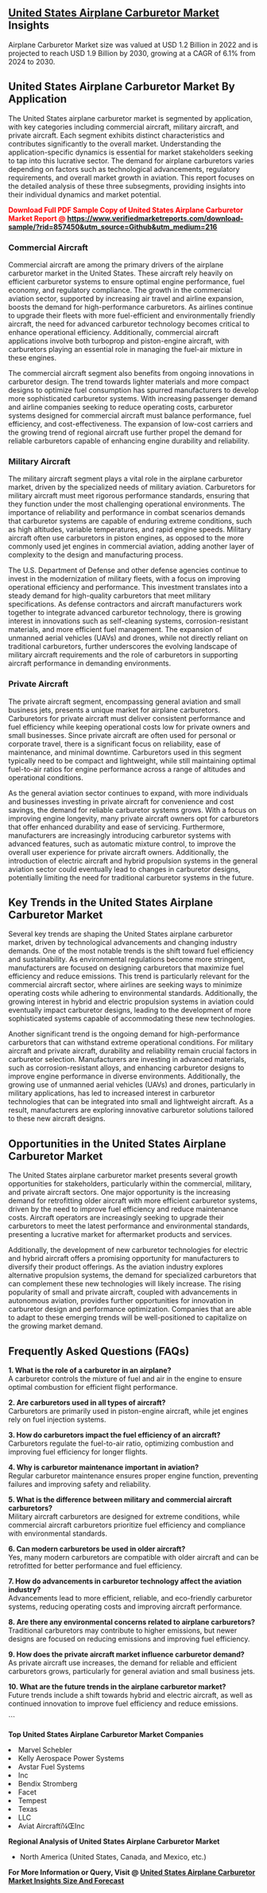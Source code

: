 <h2><a href="https://www.verifiedmarketreports.com/download-sample/?rid=857450&amp;utm_source=Github&amp;utm_medium=216" target="_blank">United States Airplane Carburetor Market</a> Insights</h2><p>Airplane Carburetor Market size was valued at USD 1.2 Billion in 2022 and is projected to reach USD 1.9 Billion by 2030, growing at a CAGR of 6.1% from 2024 to 2030.</p><p><h2>United States Airplane Carburetor Market By Application</h2><p>The United States airplane carburetor market is segmented by application, with key categories including commercial aircraft, military aircraft, and private aircraft. Each segment exhibits distinct characteristics and contributes significantly to the overall market. Understanding the application-specific dynamics is essential for market stakeholders seeking to tap into this lucrative sector. The demand for airplane carburetors varies depending on factors such as technological advancements, regulatory requirements, and overall market growth in aviation. This report focuses on the detailed analysis of these three subsegments, providing insights into their individual dynamics and market potential.</p><p><strong><p><span class=""><span style="color: #ff0000;"><strong>Download Full PDF Sample Copy of United States Airplane Carburetor Market Report</strong> @ </span><a href="https://www.verifiedmarketreports.com/download-sample/?rid=857450&amp;utm_source=Github&amp;utm_medium=216" target="_blank">https://www.verifiedmarketreports.com/download-sample/?rid=857450&amp;utm_source=Github&amp;utm_medium=216</a></span></p></strong></p><h3>Commercial Aircraft</h3><p>Commercial aircraft are among the primary drivers of the airplane carburetor market in the United States. These aircraft rely heavily on efficient carburetor systems to ensure optimal engine performance, fuel economy, and regulatory compliance. The growth in the commercial aviation sector, supported by increasing air travel and airline expansion, boosts the demand for high-performance carburetors. As airlines continue to upgrade their fleets with more fuel-efficient and environmentally friendly aircraft, the need for advanced carburetor technology becomes critical to enhance operational efficiency. Additionally, commercial aircraft applications involve both turboprop and piston-engine aircraft, with carburetors playing an essential role in managing the fuel-air mixture in these engines.</p><p>The commercial aircraft segment also benefits from ongoing innovations in carburetor design. The trend towards lighter materials and more compact designs to optimize fuel consumption has spurred manufacturers to develop more sophisticated carburetor systems. With increasing passenger demand and airline companies seeking to reduce operating costs, carburetor systems designed for commercial aircraft must balance performance, fuel efficiency, and cost-effectiveness. The expansion of low-cost carriers and the growing trend of regional aircraft use further propel the demand for reliable carburetors capable of enhancing engine durability and reliability.</p><h3>Military Aircraft</h3><p>The military aircraft segment plays a vital role in the airplane carburetor market, driven by the specialized needs of military aviation. Carburetors for military aircraft must meet rigorous performance standards, ensuring that they function under the most challenging operational environments. The importance of reliability and performance in combat scenarios demands that carburetor systems are capable of enduring extreme conditions, such as high altitudes, variable temperatures, and rapid engine speeds. Military aircraft often use carburetors in piston engines, as opposed to the more commonly used jet engines in commercial aviation, adding another layer of complexity to the design and manufacturing process.</p><p>The U.S. Department of Defense and other defense agencies continue to invest in the modernization of military fleets, with a focus on improving operational efficiency and performance. This investment translates into a steady demand for high-quality carburetors that meet military specifications. As defense contractors and aircraft manufacturers work together to integrate advanced carburetor technology, there is growing interest in innovations such as self-cleaning systems, corrosion-resistant materials, and more efficient fuel management. The expansion of unmanned aerial vehicles (UAVs) and drones, while not directly reliant on traditional carburetors, further underscores the evolving landscape of military aircraft requirements and the role of carburetors in supporting aircraft performance in demanding environments.</p><h3>Private Aircraft</h3><p>The private aircraft segment, encompassing general aviation and small business jets, presents a unique market for airplane carburetors. Carburetors for private aircraft must deliver consistent performance and fuel efficiency while keeping operational costs low for private owners and small businesses. Since private aircraft are often used for personal or corporate travel, there is a significant focus on reliability, ease of maintenance, and minimal downtime. Carburetors used in this segment typically need to be compact and lightweight, while still maintaining optimal fuel-to-air ratios for engine performance across a range of altitudes and operational conditions.</p><p>As the general aviation sector continues to expand, with more individuals and businesses investing in private aircraft for convenience and cost savings, the demand for reliable carburetor systems grows. With a focus on improving engine longevity, many private aircraft owners opt for carburetors that offer enhanced durability and ease of servicing. Furthermore, manufacturers are increasingly introducing carburetor systems with advanced features, such as automatic mixture control, to improve the overall user experience for private aircraft owners. Additionally, the introduction of electric aircraft and hybrid propulsion systems in the general aviation sector could eventually lead to changes in carburetor designs, potentially limiting the need for traditional carburetor systems in the future.</p><h2>Key Trends in the United States Airplane Carburetor Market</h2><p>Several key trends are shaping the United States airplane carburetor market, driven by technological advancements and changing industry demands. One of the most notable trends is the shift toward fuel efficiency and sustainability. As environmental regulations become more stringent, manufacturers are focused on designing carburetors that maximize fuel efficiency and reduce emissions. This trend is particularly relevant for the commercial aircraft sector, where airlines are seeking ways to minimize operating costs while adhering to environmental standards. Additionally, the growing interest in hybrid and electric propulsion systems in aviation could eventually impact carburetor designs, leading to the development of more sophisticated systems capable of accommodating these new technologies.</p><p>Another significant trend is the ongoing demand for high-performance carburetors that can withstand extreme operational conditions. For military aircraft and private aircraft, durability and reliability remain crucial factors in carburetor selection. Manufacturers are investing in advanced materials, such as corrosion-resistant alloys, and enhancing carburetor designs to improve engine performance in diverse environments. Additionally, the growing use of unmanned aerial vehicles (UAVs) and drones, particularly in military applications, has led to increased interest in carburetor technologies that can be integrated into small and lightweight aircraft. As a result, manufacturers are exploring innovative carburetor solutions tailored to these new aircraft designs.</p><h2>Opportunities in the United States Airplane Carburetor Market</h2><p>The United States airplane carburetor market presents several growth opportunities for stakeholders, particularly within the commercial, military, and private aircraft sectors. One major opportunity is the increasing demand for retrofitting older aircraft with more efficient carburetor systems, driven by the need to improve fuel efficiency and reduce maintenance costs. Aircraft operators are increasingly seeking to upgrade their carburetors to meet the latest performance and environmental standards, presenting a lucrative market for aftermarket products and services.</p><p>Additionally, the development of new carburetor technologies for electric and hybrid aircraft offers a promising opportunity for manufacturers to diversify their product offerings. As the aviation industry explores alternative propulsion systems, the demand for specialized carburetors that can complement these new technologies will likely increase. The rising popularity of small and private aircraft, coupled with advancements in autonomous aviation, provides further opportunities for innovation in carburetor design and performance optimization. Companies that are able to adapt to these emerging trends will be well-positioned to capitalize on the growing market demand.</p><h2>Frequently Asked Questions (FAQs)</h2><p><strong>1. What is the role of a carburetor in an airplane?</strong><br> A carburetor controls the mixture of fuel and air in the engine to ensure optimal combustion for efficient flight performance.</p><p><strong>2. Are carburetors used in all types of aircraft?</strong><br> Carburetors are primarily used in piston-engine aircraft, while jet engines rely on fuel injection systems.</p><p><strong>3. How do carburetors impact the fuel efficiency of an aircraft?</strong><br> Carburetors regulate the fuel-to-air ratio, optimizing combustion and improving fuel efficiency for longer flights.</p><p><strong>4. Why is carburetor maintenance important in aviation?</strong><br> Regular carburetor maintenance ensures proper engine function, preventing failures and improving safety and reliability.</p><p><strong>5. What is the difference between military and commercial aircraft carburetors?</strong><br> Military aircraft carburetors are designed for extreme conditions, while commercial aircraft carburetors prioritize fuel efficiency and compliance with environmental standards.</p><p><strong>6. Can modern carburetors be used in older aircraft?</strong><br> Yes, many modern carburetors are compatible with older aircraft and can be retrofitted for better performance and fuel efficiency.</p><p><strong>7. How do advancements in carburetor technology affect the aviation industry?</strong><br> Advancements lead to more efficient, reliable, and eco-friendly carburetor systems, reducing operating costs and improving aircraft performance.</p><p><strong>8. Are there any environmental concerns related to airplane carburetors?</strong><br> Traditional carburetors may contribute to higher emissions, but newer designs are focused on reducing emissions and improving fuel efficiency.</p><p><strong>9. How does the private aircraft market influence carburetor demand?</strong><br> As private aircraft use increases, the demand for reliable and efficient carburetors grows, particularly for general aviation and small business jets.</p><p><strong>10. What are the future trends in the airplane carburetor market?</strong><br> Future trends include a shift towards hybrid and electric aircraft, as well as continued innovation to improve fuel efficiency and reduce emissions.</p>```</p><p><strong>Top United States Airplane Carburetor Market Companies</strong></p><div data-test-id=""><p><li>Marvel Schebler</li><li> Kelly Aerospace Power Systems</li><li> Avstar Fuel Systems</li><li> Inc</li><li> Bendix Stromberg</li><li> Facet</li><li> Tempest</li><li> Texas</li><li> LLC</li><li> Aviat Aircraftï¼ŒInc</li></p><div><strong>Regional Analysis of&nbsp;United States Airplane Carburetor Market</strong></div><ul><li dir="ltr"><p dir="ltr">North America&nbsp;(United States, Canada, and Mexico, etc.)</p></li></ul><p><strong>For More Information or Query, Visit @&nbsp;</strong><strong><a href="https://www.verifiedmarketreports.com/product/airplane-carburetor-market/?utm_source=Github&amp;utm_medium=216" target="_blank">United States Airplane Carburetor Market Insights Size And Forecast</a></strong></p></div>

